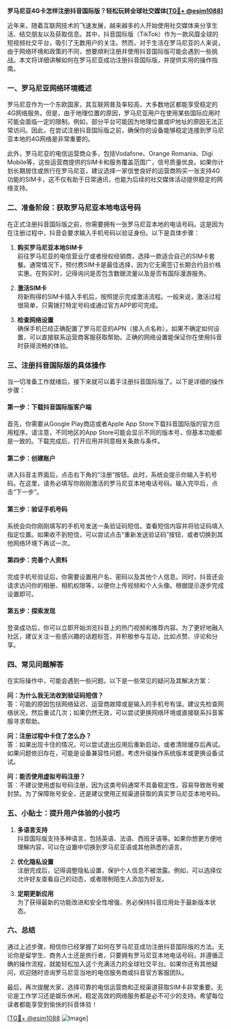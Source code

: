 **罗马尼亚4G卡怎样注册抖音国际版？轻松玩转全球社交媒体[[TG💪+ @esim1088](https://t.me/s/esim1088)]**

近年来，随着互联网技术的飞速发展，越来越多的人开始使用社交媒体来分享生活、结交朋友以及获取信息。其中，抖音国际版（TikTok）作为一款风靡全球的短视频社交平台，吸引了无数用户的关注。然而，对于生活在罗马尼亚的人来说，由于网络环境和政策的不同，想要顺利注册并使用抖音国际版可能会遇到一些挑战。本文将详细讲解如何在罗马尼亚成功注册抖音国际版，并提供实用的操作指南。

### 一、罗马尼亚网络环境概述

罗马尼亚作为一个东欧国家，其互联网普及率较高，大多数地区都能享受稳定的4G网络服务。但是，由于地理位置的原因，罗马尼亚用户在使用某些国际应用时可能会面临一定的限制。例如，部分平台可能因为地理位置或IP地址的原因无法正常访问。因此，在尝试注册抖音国际版之前，确保你的设备能够稳定连接到罗马尼亚本地的4G网络是非常重要的。

此外，罗马尼亚的电信运营商众多，包括Vodafone、Orange Romania、Digi Mobile等，这些运营商提供的SIM卡和服务覆盖范围广，信号质量优良。如果你计划长期居住或旅行在罗马尼亚，建议选择一家信誉良好的运营商购买一张支持4G功能的SIM卡，这不仅有助于日常通讯，也能为后续的社交媒体活动提供稳定的网络支持。

### 二、准备阶段：获取罗马尼亚本地电话号码

在正式注册抖音国际版之前，你需要拥有一张罗马尼亚本地的电话号码。这是因为在注册过程中，抖音会要求输入手机号码以验证身份。以下是具体步骤：

1. **购买罗马尼亚本地SIM卡**  
   前往罗马尼亚的电信营业厅或者授权经销商，选择一款适合自己的SIM卡套餐。通常情况下，预付费SIM卡是最佳选择，因为它无需签订长期合约且价格实惠。在购买时，记得询问是否包含数据流量以及是否有国际漫游服务。

2. **激活SIM卡**  
   将新购得的SIM卡插入手机后，按照提示完成激活流程。一般来说，激活过程很简单，只需拨打特定号码或通过官方APP即可完成。

3. **检查网络设置**  
   确保手机已经正确配置了罗马尼亚的APN（接入点名称）。如果不确定如何设置，可以直接联系运营商客服获取帮助。正确的网络设置能保证你在使用抖音时获得流畅的体验。

### 三、注册抖音国际版的具体操作

当一切准备工作就绪后，接下来就可以着手注册抖音国际版了。以下是详细的操作步骤：

#### 第一步：下载抖音国际版客户端
首先，你需要从Google Play商店或者Apple App Store下载抖音国际版的官方应用程序。请注意，不同地区的App Store可能会显示不同的版本号，但基本功能都是一致的。下载完成后，打开应用并同意相关条款与条件。

#### 第二步：创建账户
进入抖音主界面后，点击右下角的“注册”按钮。此时，系统会提示你输入手机号码。在这里，请务必填写你刚刚激活的罗马尼亚本地电话号码。输入完毕后，点击“下一步”。

#### 第三步：验证手机号码
系统会向你刚刚填写的手机号发送一条验证码短信。查看短信内容并将验证码填入指定位置。如果收不到短信，可以尝试点击“重新发送验证码”按钮，或者切换到其他网络环境下再试一次。

#### 第四步：完善个人资料
完成手机号验证后，你需要设置用户名、密码以及其他个人信息。同时，抖音还会请求访问你的相册、相机权限等，以便你上传视频和个人头像。根据提示逐步完成设置即可。

#### 第五步：探索发现
登录成功后，你可以立即开始浏览抖音上的热门视频和推荐内容。为了更好地融入社区，建议关注一些感兴趣的话题标签，并积极参与互动，比如点赞、评论和分享。

### 四、常见问题解答

在实际操作中，可能会遇到一些问题。以下是一些常见的疑问及其解决方案：

**问：为什么我无法收到验证码短信？**  
答：可能的原因包括网络延迟、运营商故障或是输入的手机号有误。建议先检查网络状况，然后重试几次；如果仍然无效，可以尝试更换网络环境或直接联系抖音客服寻求帮助。

**问：注册过程中卡住了怎么办？**  
答：如果出现卡住的情况，可以尝试退出应用后重新启动，或者清除缓存后再试。如果问题依旧存在，可能是设备兼容性问题，考虑升级操作系统版本或更换设备试试。

**问：能否使用虚拟号码注册？**  
答：不建议使用虚拟号码注册，因为这类号码通常不具备稳定性，容易导致账号被封禁。为了保障账号安全，还是建议使用正规渠道获取的真实罗马尼亚本地号码。

### 五、小贴士：提升用户体验的小技巧

1. **多语言支持**  
   抖音国际版支持多种语言，包括英语、法语、西班牙语等。如果你想更方便地理解内容，可以在设置中切换到罗马尼亚语或其他熟悉的语言。

2. **优化隐私设置**  
   注册完成后，记得调整隐私设置，保护个人信息不被泄露。例如，可以选择仅允许好友查看自己的动态，或者限制陌生人添加为好友。

3. **定期更新应用**  
   为了获得最新的功能改进和安全性增强，务必保持抖音应用处于最新版本状态。

### 六、总结

通过上述步骤，相信你已经掌握了如何在罗马尼亚成功注册抖音国际版的方法。无论你是留学生、商务人士还是旅行者，只要拥有罗马尼亚本地电话号码，并遵循正确的操作流程，就能轻松加入这个充满活力的全球社交平台。如果你还有其他疑问，欢迎随时咨询罗马尼亚当地的电信服务商或抖音官方客服团队。

最后，再次提醒大家，选择可靠的电信运营商和正规渠道获取SIM卡非常重要。无论是工作学习还是娱乐休闲，稳定高效的网络服务都是必不可少的支持。希望每位读者都能享受到愉快的抖音体验！

[[TG💪+ @esim1088](https://t.me/s/esim1088) ![Image](https://i.postimg.cc/4NQfJmqS/Snipaste-2025-05-13-00-14-12.png)]